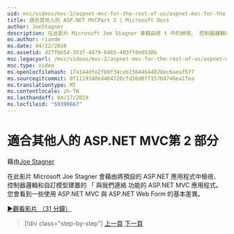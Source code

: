 ```yaml
---
uid: mvc/videos/mvc-2/aspnet-mvc-for-the-rest-of-us/aspnet-mvc-for-the-rest-of-us-part-2
title: 適合其他人的 ASP.NET MVCPart 2 | Microsoft Docs
author: JoeStagner
description: 在此影片 Microsoft Joe Stagner 會藉由將 t 中的檢視、 控制器邏輯和自訂模型組建 ' 與我們連絡 功能的 ASP.NET MVC 應用程式...
ms.author: riande
ms.date: 04/22/2010
ms.assetid: d27fbb54-353f-4d79-b465-403ff8e0538b
msc.legacyurl: /mvc/videos/mvc-2/aspnet-mvc-for-the-rest-of-us/aspnet-mvc-for-the-rest-of-us-part-2
msc.type: video
ms.openlocfilehash: 17a144dfe2fb9f34ceb15644b44828ec6aeaf577
ms.sourcegitcommit: 0f1119340e4464720cfd16d0ff15764746ea1fea
ms.translationtype: MT
ms.contentlocale: zh-TW
ms.lasthandoff: 04/17/2019
ms.locfileid: "59399667"
---
```

# <a name="aspnet-mvc-for-the-rest-of-us-part-2"></a>適合其他人的 ASP.NET MVC第 2 部分

藉由[Joe Stagner](https://github.com/JoeStagner)

在此影片 Microsoft Joe Stagner 會藉由將預設的 ASP.NET 應用程式中檢視、 控制器邏輯和自訂模型建置的 「 與我們連絡 功能的 ASP.NET MVC 應用程式。 您會看到一些使用 ASP.NET MVC 與 ASP.NET Web Form 的基本差異。

[&#9654;觀看影片 （31 分鐘）](https://channel9.msdn.com/Blogs/ASP-NET-Site-Videos/aspnet-mvc-for-the-rest-of-us-part-2)

> [!div class="step-by-step"]
> [上一頁](aspnet-mvc-for-the-rest-of-us-part-1.md)
> [下一頁](aspnet-mvc-for-the-rest-of-us-part-3.md)
